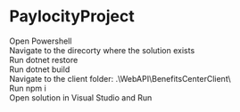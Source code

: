 # PaylocityProject
Open Powershell <br>
Navigate to the direcorty where the solution exists <br>
Run dotnet restore <br>
Run dotnet build <br>
Navigate to the client folder: .\WebAPI\BenefitsCenterClient\ <br>
Run npm i <br>
Open solution in Visual Studio and Run <br>
